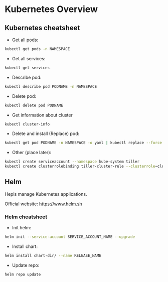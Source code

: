 # Kubernetes Overview

## Kubernetes cheatsheet

- Get all pods:

```bash
kubectl get pods -n NAMESPACE
```

- Get all services:

```bash
kubectl get services
```

- Describe pod:

```bash
kubectl describe pod PODNAME -n NAMESPACE
```

- Delete pod:

```bash
kubectl delete pod PODNAME
```

- Get information about cluster

```bash
kubectl cluster-info
```

- Delete and install (Replace) pod:

```bash
kubectl get pod PODNAME -n NAMESPACE -o yaml | kubectl replace --force -f -
```

- Other (place later):

```bash
kubectl create serviceaccount --namespace kube-system tiller
kubectl create clusterrolebinding tiller-cluster-rule --clusterrole=cluster-admin --serviceaccount=kube-system:tiller
```

## Helm

Hepls manage Kubernetes applications.

Official website: https://www.helm.sh

### Helm cheatsheet

- Init helm:

```bash
helm init --service-account SERVICE_ACCOUNT_NAME --upgrade
```

- Install chart:

```bash
helm install chart-dir/ --name RELEASE_NAME
```

- Update repo:

```bash
helm repo update
```

